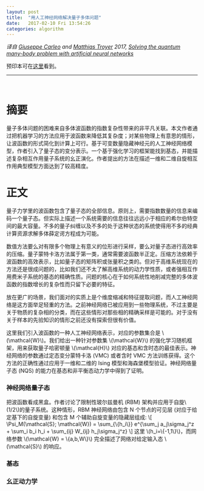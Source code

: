 ```yaml
---
layout: post
title:  "用人工神经网络解决量子多体问题"
date:   2017-02-10 Fri 13:54:26
categories: algorithm
---
```


_译自 [Giuseppe Carleo](http://www.itp.phys.ethz.ch/people/person-detail.html?persid=221305) and [Matthias Troyer](http://www.comp.phys.ethz.ch/people/troyer.html) 2017, [Solving the quantum many-body problem with artificial neural networks](http://science.sciencemag.org/content/355/6325/602)_

预印本可在[这里](https://arxiv.org/abs/1606.02318)看到。

---

<br>

# 摘要

量子多体问题的困难来自多体波函数的指数复杂性带来的非平凡关联。本文作者通过把机器学习的方法应用于波函数来降低其复杂度；对某些物理上有意思的情形，让波函数的形式简化到计算上可行。基于可变数量隐藏神经元的人工神经网络模型，作者引入了量子态的变分表示。一个基于强化学习的框架能找到基态，并能描述复杂相互作用量子系统的幺正演化。作者提出的方法在描述一维和二维自旋相互作用典型模型方面达到了较高精度。

# 正文

量子力学里的波函数包含了量子态的全部信息。原则上，需要指数数量的信息来编码一个量子态。但实际上描述一个系统需要的信息往往远远小于相应的希尔伯特空间的最大容量。不多的量子纠缠以及不多的处于这种状态的系统使得用不多的经典计算资源求解多体薛定谔方程成为可能。

数值方法要么对有限多个物理上有意义的位形进行采样，要么对量子态进行高效率的压缩。量子蒙特卡洛方法属于第一类，通常需要波函数半正定。压缩方法依赖于波函数的高效表示，比如量子态的矩阵积或张量积之类的。但对于高维系统现在的方法还是很成问题的，比如我们还不太了解高维系统的动力学性质，或者强相互作用费米子系统的基态的精确性质。问题的核心在于如何系统性地削减完整的多体波函数的指数增长的复杂性而只留下必要的特征。

放在更广的场景，我们面对的实质上是个维度缩减和特征提取问题，而人工神经网络是这方面举足轻重的方法。之前神经网络已被应用到一些物理系统，不过主要是关于物质的复杂相的分类，而在这些情形对那些相的精确采样是可能的。对于没有关于样本的先验知识的情形之前还没有探索但很有价值。

<p>
这里我们引入波函数的一种人工神经网络表示，对应的参数集合是 \(\mathcal{W}\)。我们给出一种针对参数集 \(\mathcal{W}\) 的强化学习随机框架，用来获取量子哈密顿量 \(\mathcal{H}\) 对应的基态和含时态的最佳表示。神经网络的参数通过定态变分蒙特卡洛 (VMC) 或者含时 VMC 方法训练获得。这个方法的正确性通过应用于一维和二维的 Ising 模型和海森堡模型验证。神经网络量子态 (NQS) 的能力在基态和非平衡态动力学中得到了证明。
</p>

### 神经网络量子态

<p>
把波函数看成黑盒。作者讨论了限制性玻尔兹曼机 (RBM) 架构并应用于自旋\(1/2\)的量子系统。这种情形，RBM 神经网络由包含 N 个节点的可见层 (对应于给定基下的自旋变量) 和包含 M 个辅助自旋变量的隐藏层组成:
\[
    \Psi_M(\mathcal{S}; \mathcal{W}) = \sum_{\{h_i\}} e^{\sum_j a_j\sigma_j^z + \sum_i b_i h_i + \sum_{ij} W_{ij} h_j\sigma_j^z}
\]
这里 \(h_i=\{-1,1\}\)，而网络参数 \(\mathcal{W} = \{a,b,W\}\) 完全描述了网络对给定输入态 \(\mathcal{S}\) 的响应。
</p>

### 基态

### 幺正动力学

